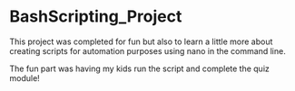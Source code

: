 # BashScripting_Project
This project was completed for fun but also to learn a little more about creating scripts for automation purposes using nano in the command line. 

The fun part was having my kids run the script and complete the quiz module!
